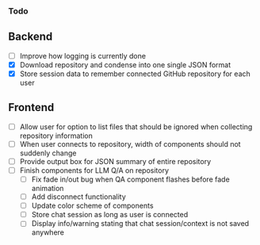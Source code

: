 ### Todo
## Backend
- [ ] Improve how logging is currently done
- [X] Download repository and condense into one single JSON format
- [X] Store session data to remember connected GitHub repository for each user

## Frontend
- [ ] Allow user for option to list files that should be ignored when collecting repository information
- [ ] When user connects to repository, width of components should not suddenly change
- [ ] Provide output box for JSON summary of entire repository
- [ ] Finish components for LLM Q/A on repository
  - [ ] Fix fade in/out bug when QA component flashes before fade animation
  - [ ] Add disconnect functionality
  - [ ] Update color scheme of components
  - [ ] Store chat session as long as user is connected
  - [ ] Display info/warning stating that chat session/context is not saved anywhere
